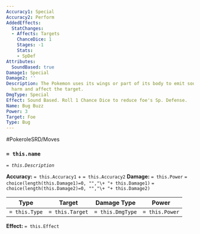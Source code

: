 ```yaml
---
Accuracy1: Special
Accuracy2: Perform
AddedEffects:
  StatChanges:
  - Affects: Targets
    ChanceDice: 1
    Stages: -1
    Stats:
    - SpDef
Attributes:
  SoundBased: true
Damage1: Special
Damage2: ''
Description: The Pokemon uses its wings or part of its body to emit sound waves that
  harm and affect the target.
DmgType: Special
Effect: Sound Based. Roll 1 Chance Dice to reduce foe's Sp. Defense.
Name: Bug Buzz
Power: 3
Target: Foe
Type: Bug
---
```


#PokeroleSRD/Moves

### `= this.name` 
*`= this.Description`*

**Accuracy:** `= this.Accuracy1` + `= this.Accuracy2`
**Damage:** `= this.Power` `= choice(length(this.Damage1)=0, "","\+ "+ this.Damage1)` `= choice(length(this.Damage2)=0, "","\+ "+ this.Damage2)`

| Type          | Target          | Damage Type          | Power          |
| ------------- | --------------- | ---------------- | -------------- |
| `= this.Type` | `= this.Target` | `= this.DmgType` | `= this.Power` | 

**Effect:** `= this.Effect`